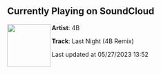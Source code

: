## Currently Playing on SoundCloud

[<img align="left" width="100" src="https://i1.sndcdn.com/artworks-rrDJsNCVvlLDeCfA-G6Hkyg-t500x500.jpg">](https://soundcloud.com/dj4b/last-night-4b-remix-1)

**Artist**: 4B 

**Track**: Last Night (4B Remix)

Last updated at 05/27/2023 13:52
